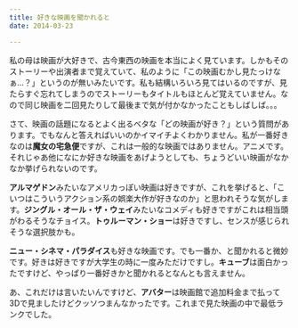 ```yaml
---
title: 好きな映画を聞かれると
date: 2014-03-23

---
```


私の母は映画が大好きで、古今東西の映画を本当によく見ています。しかもそのストーリーや出演者まで覚えていて、私のように「この映画むかし見たっけなぁ…？」というのが無いみたいです。私も結構いろいろ見てはいるのですが、見たらすぐ忘れてしまうのでストーリーもタイトルもほとんど覚えていません。なので同じ映画を二回見たりして最後まで気が付かなかったこともしばしば。。。

さて、映画の話題になるとよく出るベタな「どの映画が好き？」という質問があります。でもなんと答えればいいのかイマイチよくわかりません。私が一番好きなのは**魔女の宅急便**ですが、これは一般的な映画ではありません。アニメです。それじゃあ他になにか好きな映画をあげようとしても、ちょうどいい映画がなかなか挙げられないのです。

**アルマゲドン**みたいなアメリカっぽい映画は好きですが、これを挙げると、「こいつはこういうアクション系の娯楽大作が好きなのか」と思われそうな気がします。**ジングル・オール・ザ・ウェイ**みたいなコメディも好きですがこれは相当頭がわるそうなチョイス。**トゥルーマン・ショー**は好きですし、センスが感じられそうな選択肢かも。

**ニュー・シネマ・パラダイス**も好きな映画です。でも一番か、と聞かれると微妙です。好きは好きですが大学生の時に一度みただけですし。**キューブ**は面白かったですけど、やっぱり一番好きかと聞かれるとなんとも言えません。

あ、これだけは言いたいんですけど、**アバター**は映画館で追加料金まで払って3Dで見ましたけどクッソつまんなかったです。これまで見た映画の中で最低ランクでした。
